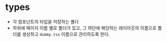 # types
- 각 컴포넌트의 타입을 저장하는 폴더
- 하위에 페이지 이름 별로 폴더가 있고, 그 하단에 해당하는 레이아웃의 이름으로 폴더를 생성하고 `dummy.tsx` 이름으로 관리하도록 한다.